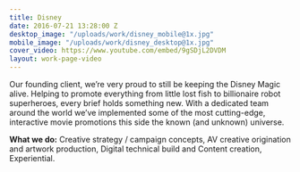 ```yaml
---
title: Disney
date: 2016-07-21 13:28:00 Z
desktop_image: "/uploads/work/disney_mobile@1x.jpg"
mobile_image: "/uploads/work/disney_desktop@1x.jpg"
cover_video: https://www.youtube.com/embed/9gSDjL2DVDM
layout: work-page-video
---
```


Our founding client, we’re very proud to still be keeping the Disney Magic alive. Helping to promote everything from little lost fish to billionaire robot superheroes, every brief holds something new. With a dedicated team around the world we’ve implemented some of the most cutting-edge, interactive movie promotions this side the known (and unknown) universe.

**What we do:** Creative strategy / campaign concepts, AV creative
origination and artwork production, Digital technical build and Content creation, Experiential.